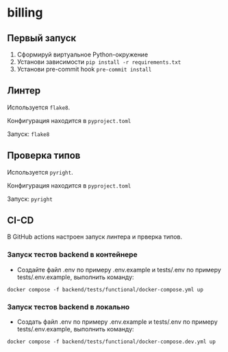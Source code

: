 # billing

## Первый запуск

1) Сформируй виртуальное Python-окружение
2) Установи зависимости `pip install -r requirements.txt`
3) Установи pre-commit hook `pre-commit install`

## Линтер

Используется `flake8`.

Конфигурация находится в `pyproject.toml`

Запуск: `flake8`

## Проверка типов

Используется `pyright`.

Конфигурация находится в `pyproject.toml`

Запуск: `pyright`

## CI-CD

В GitHub actions настроен запуск линтера и прверка типов.

### Запуск тестов backend в контейнере
- Создайте файл .env по примеру .env.example и tests/.env по примеру tests/.env.example, выполнить команду:
```
docker compose -f backend/tests/functional/docker-compose.yml up
```

### Запуск тестов backend в локально
- Создать файл .env по примеру .env.example и tests/.env по примеру tests/.env.example, выполнить команду:
```
docker compose -f backend/tests/functional/docker-compose.dev.yml up
```

